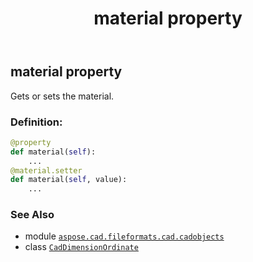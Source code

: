 ﻿---
title: material property
second_title: Aspose.CAD for Python via .NET API References
description: 
type: docs
weight: 510
url: /python-net/aspose.cad.fileformats.cad.cadobjects/caddimensionordinate/material/
is_root: false
---

## material property


Gets or sets the material.
### Definition:
```python
@property
def material(self):
    ...
@material.setter
def material(self, value):
    ...
```

### See Also
* module [`aspose.cad.fileformats.cad.cadobjects`](../../)
* class [`CadDimensionOrdinate`](/cad/python-net/aspose.cad.fileformats.cad.cadobjects/caddimensionordinate)
